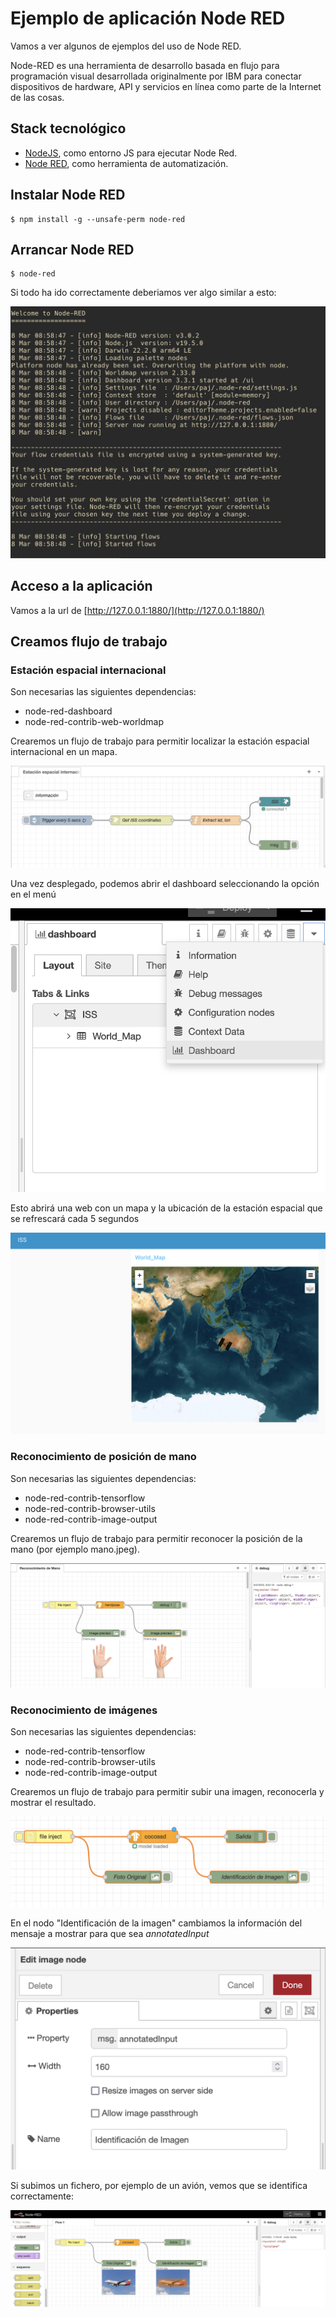  # Ejemplo de aplicación Node RED

Vamos a ver algunos de ejemplos del uso de Node RED.

Node-RED es una herramienta de desarrollo basada en flujo para programación visual desarrollada originalmente por IBM para conectar dispositivos de hardware, API y servicios en línea como parte de la Internet de las cosas.


## Stack tecnológico
- [NodeJS](https://nodejs.org/en/), como entorno JS para ejecutar Node Red. 
- [Node RED](https://nodered.org), como herramienta de automatización.


## Instalar Node RED

    $ npm install -g --unsafe-perm node-red

## Arrancar Node RED

    $ node-red

Si todo ha ido correctamente deberiamos ver algo similar a esto:

![](./screenshots/08.png)

## Acceso a la aplicación

Vamos a la url de [http://127.0.0.1:1880/](http://127.0.0.1:1880/) 

## Creamos flujo de trabajo

### Estación espacial internacional

Son necesarias las siguientes dependencias:

- node-red-dashboard
- node-red-contrib-web-worldmap

Crearemos un flujo de trabajo para permitir localizar la estación espacial internacional en un mapa.

![](./screenshots/04.png)

Una vez desplegado, podemos abrir el dashboard seleccionando la opción en el menú

![](./screenshots/05.png)

Esto abrirá una web con un mapa y la ubicación de la estación espacial que se refrescará cada 5 segundos

![](./screenshots/06.png)

### Reconocimiento de posición de mano

Son necesarias las siguientes dependencias:

- node-red-contrib-tensorflow
- node-red-contrib-browser-utils
- node-red-contrib-image-output

Crearemos un flujo de trabajo para permitir reconocer la posición de la mano (por ejemplo mano.jpeg).

![](./screenshots/07.png)


### Reconocimiento de imágenes

Son necesarias las siguientes dependencias:

- node-red-contrib-tensorflow
- node-red-contrib-browser-utils
- node-red-contrib-image-output

Crearemos un flujo de trabajo para permitir subir una imagen, reconocerla y mostrar el resultado.

![](./screenshots/01.png)

En el nodo "Identificación de la imagen" cambiamos la información del mensaje a mostrar para que sea _*annotatedInput*_

![](./screenshots/02.png)

Si subimos un fichero, por ejemplo de un avión, vemos que se identifica correctamente:

![](./screenshots/03.png)


